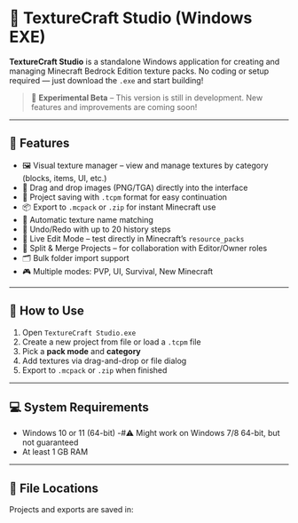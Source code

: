 # 🎨 TextureCraft Studio (Windows EXE)

**TextureCraft Studio** is a standalone Windows application for creating and managing Minecraft Bedrock Edition texture packs. No coding or setup required — just download the `.exe` and start building!

> 🧪 **Experimental Beta** – This version is still in development. New features and improvements are coming soon!

---

## 🌟 Features

- 🖼️ Visual texture manager – view and manage textures by category (blocks, items, UI, etc.)
- 🧲 Drag and drop images (PNG/TGA) directly into the interface
- 💾 Project saving with `.tcpm` format for easy continuation
- 📦 Export to `.mcpack` or `.zip` for instant Minecraft use
- 🧠 Automatic texture name matching
- 🔁 Undo/Redo with up to 20 history steps
- 🔧 Live Edit Mode – test directly in Minecraft’s `resource_packs`
- 🧩 Split & Merge Projects – for collaboration with Editor/Owner roles
- 🗂️ Bulk folder import support
- 🎮 Multiple modes: PVP, UI, Survival, New Minecraft

---

## 🚀 How to Use

1. Open `TextureCraft Studio.exe`
2. Create a new project from file or load a `.tcpm` file
3. Pick a **pack mode** and **category**
4. Add textures via drag-and-drop or file dialog
5. Export to `.mcpack` or `.zip` when finished

---

## 💻 System Requirements

- Windows 10 or 11 (64-bit)
-#⚠️ Might work on Windows 7/8 64-bit, but not guaranteed
- At least 1 GB RAM

---

## 📂 File Locations

Projects and exports are saved in:
